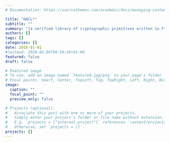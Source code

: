 ```yaml
---
# Documentation: https://sourcethemes.com/academic/docs/managing-content/

title: "HACL*"
subtitle: ""
summary: "[a verified library of cryptographic primitives written in F*](https://github.com/hacl-star/hacl-star/)"
authors: []
tags: []
categories: []
date: 2016-01-01
#lastmod: 2020-02-09T00:50:26+01:00
featured: false
draft: false

# Featured image
# To use, add an image named `featured.jpg/png` to your page's folder.
# Focal points: Smart, Center, TopLeft, Top, TopRight, Left, Right, BottomLeft, Bottom, BottomRight.
image:
  caption: ""
  focal_point: ""
  preview_only: false

# Projects (optional).
#   Associate this post with one or more of your projects.
#   Simply enter your project's folder or file name without extension.
#   E.g. `projects = ["internal-project"]` references `content/project/deep-learning/index.md`.
#   Otherwise, set `projects = []`.
projects: []
---
```

